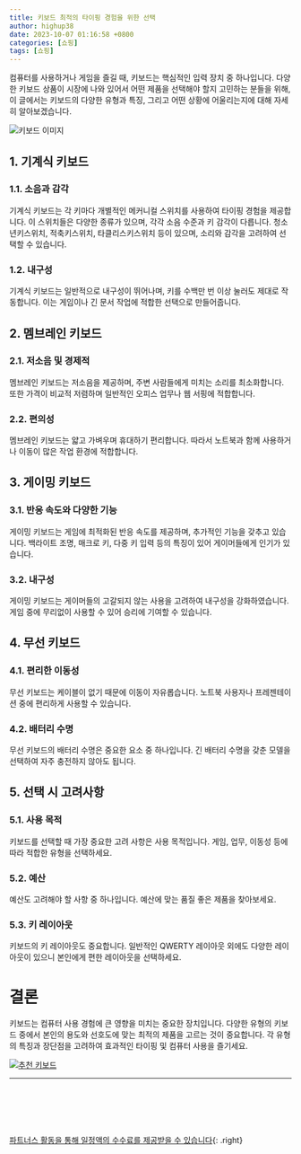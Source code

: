 ```yaml
---
title: 키보드 최적의 타이핑 경험을 위한 선택
author: highup38
date: 2023-10-07 01:16:58 +0800
categories: [쇼핑]
tags: [쇼핑]
---
```



컴퓨터를 사용하거나 게임을 즐길 때, 키보드는 핵심적인 입력 장치 중 하나입니다. 다양한 키보드 상품이 시장에 나와 있어서 어떤 제품을 선택해야 할지 고민하는 분들을 위해, 이 글에서는 키보드의 다양한 유형과 특징, 그리고 어떤 상황에 어울리는지에 대해 자세히 알아보겠습니다.

![키보드 이미지](https://source.unsplash.com/1600x900/?keyboard)

## 1. 기계식 키보드
### 1.1. 소음과 감각
기계식 키보드는 각 키마다 개별적인 메커니컬 스위치를 사용하여 타이핑 경험을 제공합니다. 이 스위치들은 다양한 종류가 있으며, 각각 소음 수준과 키 감각이 다릅니다. 청소년키스위치, 적축키스위치, 타클리스키스위치 등이 있으며, 소리와 감각을 고려하여 선택할 수 있습니다.

### 1.2. 내구성
기계식 키보드는 일반적으로 내구성이 뛰어나며, 키를 수백만 번 이상 눌러도 제대로 작동합니다. 이는 게임이나 긴 문서 작업에 적합한 선택으로 만들어줍니다.

## 2. 멤브레인 키보드
### 2.1. 저소음 및 경제적
멤브레인 키보드는 저소음을 제공하며, 주변 사람들에게 미치는 소리를 최소화합니다. 또한 가격이 비교적 저렴하며 일반적인 오피스 업무나 웹 서핑에 적합합니다.

### 2.2. 편의성
멤브레인 키보드는 얇고 가벼우며 휴대하기 편리합니다. 따라서 노트북과 함께 사용하거나 이동이 많은 작업 환경에 적합합니다.

## 3. 게이밍 키보드
### 3.1. 반응 속도와 다양한 기능
게이밍 키보드는 게임에 최적화된 반응 속도를 제공하며, 추가적인 기능을 갖추고 있습니다. 백라이트 조명, 매크로 키, 다중 키 입력 등의 특징이 있어 게이머들에게 인기가 있습니다.

### 3.2. 내구성
게이밍 키보드는 게이머들의 고갈되지 않는 사용을 고려하여 내구성을 강화하였습니다. 게임 중에 무리없이 사용할 수 있어 승리에 기여할 수 있습니다.

## 4. 무선 키보드
### 4.1. 편리한 이동성
무선 키보드는 케이블이 없기 때문에 이동이 자유롭습니다. 노트북 사용자나 프레젠테이션 중에 편리하게 사용할 수 있습니다.

### 4.2. 배터리 수명
무선 키보드의 배터리 수명은 중요한 요소 중 하나입니다. 긴 배터리 수명을 갖춘 모델을 선택하여 자주 충전하지 않아도 됩니다.

## 5. 선택 시 고려사항
### 5.1. 사용 목적
키보드를 선택할 때 가장 중요한 고려 사항은 사용 목적입니다. 게임, 업무, 이동성 등에 따라 적합한 유형을 선택하세요.

### 5.2. 예산
예산도 고려해야 할 사항 중 하나입니다. 예산에 맞는 품질 좋은 제품을 찾아보세요.

### 5.3. 키 레이아웃
키보드의 키 레이아웃도 중요합니다. 일반적인 QWERTY 레이아웃 외에도 다양한 레이아웃이 있으니 본인에게 편한 레이아웃을 선택하세요.

<h1>결론</h1>
키보드는 컴퓨터 사용 경험에 큰 영향을 미치는 중요한 장치입니다. 다양한 유형의 키보드 중에서 본인의 용도와 선호도에 맞는 최적의 제품을 고르는 것이 중요합니다. 각 유형의 특징과 장단점을 고려하여 효과적인 타이핑 및 컴퓨터 사용을 즐기세요.

[![추천 키보드](https://thumbnail9.coupangcdn.com/thumbnails/remote/492x492ex/image/retail/images/1166095995187142-b5a33790-1cea-4afa-b9c2-9d78bd41bc16.jpg "추천 키보드")](https://link.coupang.com/re/AFFSDP?lptag=AF1030537&subid=&pageKey=6075217003&traceid=V0-153&itemId=74635334&vendorItemId=3123702191)


---
<br><br><br><br><br> [파트너스 활동을 통해 일정액의 수수료를 제공받을 수 있습니다](https://link.coupang.com/a/bao1ui){: .right}
